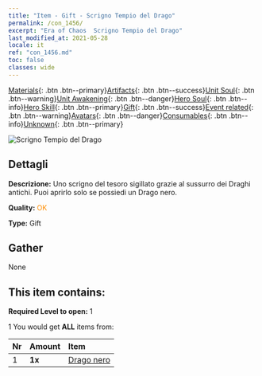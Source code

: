 ```yaml
---
title: "Item - Gift - Scrigno Tempio del Drago"
permalink: /con_1456/
excerpt: "Era of Chaos  Scrigno Tempio del Drago"
last_modified_at: 2021-05-28
locale: it
ref: "con_1456.md"
toc: false
classes: wide
---
```

 [Materials](/ItemsIT/){: .btn .btn--primary}[Artifacts](/ItemsIT/Artifacts/){: .btn .btn--success}[Unit Soul](/ItemsIT/UnitSoul/){: .btn .btn--warning}[Unit Awakening](/ItemsIT/UnitAwakening/){: .btn .btn--danger}[Hero Soul](/ItemsIT/HeroSoul/){: .btn .btn--info}[Hero Skill](/ItemsIT/HeroSkill/){: .btn .btn--primary}[Gift](/ItemsIT/Gift/){: .btn .btn--success}[Event related](/ItemsIT/Events/){: .btn .btn--warning}[Avatars](/ItemsIT/Avatars/){: .btn .btn--danger}[Consumables](/ItemsIT/Consumables/){: .btn .btn--info}[Unknown](/ItemsIT/Unknown/){: .btn .btn--primary}

 ![Scrigno Tempio del Drago](/images/t/i_907070.png)

## Dettagli
 **Descrizione:** Uno scrigno del tesoro sigillato grazie al sussurro dei Draghi antichi. Puoi aprirlo solo se possiedi un Drago nero.

 **Quality:** <span style="color: #FF8C00">OK</span>

 **Type:** Gift

## Gather

  None

## This item contains:

 **Required Level to open:** 1

 1 You would get **ALL** items  from:

  | Nr | Amount |     Item    |
  |:---|:-------|:------------|
  | 1 |  **1x** | [Drago nero](/ItemsIT/unt_250/) |  | 
